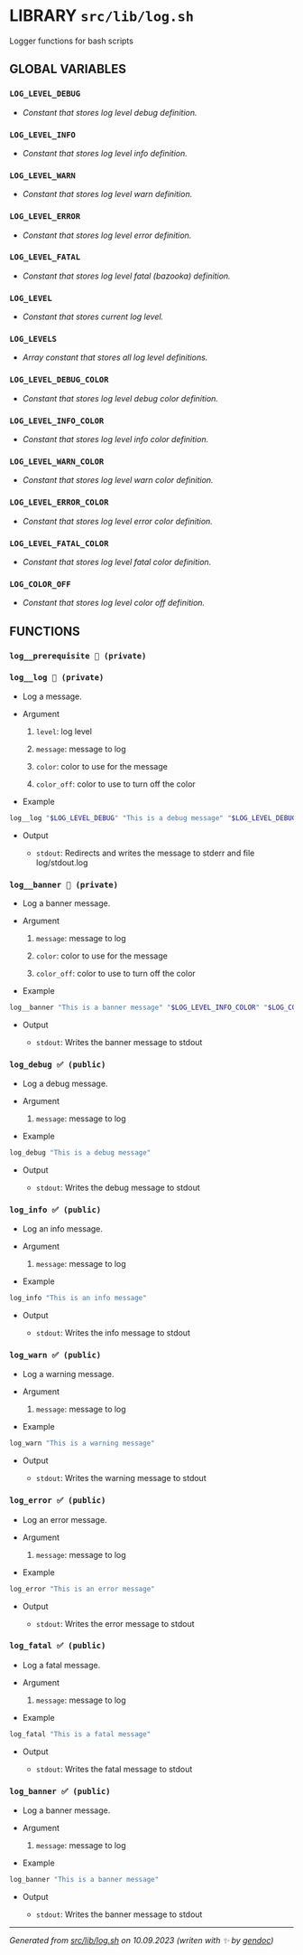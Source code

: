 # LIBRARY `src/lib/log.sh`

Logger functions for bash scripts

## GLOBAL VARIABLES

### ``LOG_LEVEL_DEBUG``

* *Constant that stores log level debug definition.*

### ``LOG_LEVEL_INFO``

* *Constant that stores log level info definition.*

### ``LOG_LEVEL_WARN``

* *Constant that stores log level warn definition.*

### ``LOG_LEVEL_ERROR``

* *Constant that stores log level error definition.*

### ``LOG_LEVEL_FATAL``

* *Constant that stores log level fatal (bazooka) definition.*

### ``LOG_LEVEL``

* *Constant that stores current log level.*

### ``LOG_LEVELS``

* *Array constant that stores all log level definitions.*

### ``LOG_LEVEL_DEBUG_COLOR``

* *Constant that stores log level debug color definition.*

### ``LOG_LEVEL_INFO_COLOR``

* *Constant that stores log level info color definition.*

### ``LOG_LEVEL_WARN_COLOR``

* *Constant that stores log level warn color definition.*

### ``LOG_LEVEL_ERROR_COLOR``

* *Constant that stores log level error color definition.*

### ``LOG_LEVEL_FATAL_COLOR``

* *Constant that stores log level fatal color definition.*

### ``LOG_COLOR_OFF``

* *Constant that stores log level color off definition.*

## FUNCTIONS

### `log__prerequisite 🚫 (private)`

### `log__log 🚫 (private)`

* Log a message.

* Argument

  1. `level`: log level

  1. `message`: message to log

  1. `color`: color to use for the message

  1. `color_off`: color to use to turn off the color

* Example

```bash
log__log "$LOG_LEVEL_DEBUG" "This is a debug message" "$LOG_LEVEL_DEBUG_COLOR" "$LOG_COLOR_OFF"
```

* Output

  * `stdout`: Redirects and writes the message to stderr and file log/stdout.log

### `log__banner 🚫 (private)`

* Log a banner message.

* Argument

  1. `message`: message to log

  1. `color`: color to use for the message

  1. `color_off`: color to use to turn off the color

* Example

```bash
log__banner "This is a banner message" "$LOG_LEVEL_INFO_COLOR" "$LOG_COLOR_OFF"
```

* Output

  * `stdout`: Writes the banner message to stdout

### `log_debug ✅ (public)`

* Log a debug message.

* Argument

  1. `message`: message to log

* Example

```bash
log_debug "This is a debug message"
```

* Output

  * `stdout`: Writes the debug message to stdout

### `log_info ✅ (public)`

* Log an info message.

* Argument

  1. `message`: message to log

* Example

```bash
log_info "This is an info message"
```

* Output

  * `stdout`: Writes the info message to stdout

### `log_warn ✅ (public)`

* Log a warning message.

* Argument

  1. `message`: message to log

* Example

```bash
log_warn "This is a warning message"
```

* Output

  * `stdout`: Writes the warning message to stdout

### `log_error ✅ (public)`

* Log an error message.

* Argument

  1. `message`: message to log

* Example

```bash
log_error "This is an error message"
```

* Output

  * `stdout`: Writes the error message to stdout

### `log_fatal ✅ (public)`

* Log a fatal message.

* Argument

  1. `message`: message to log

* Example

```bash
log_fatal "This is a fatal message"
```

* Output

  * `stdout`: Writes the fatal message to stdout

### `log_banner ✅ (public)`

* Log a banner message.

* Argument

  1. `message`: message to log

* Example

```bash
log_banner "This is a banner message"
```

* Output

  * `stdout`: Writes the banner message to stdout

---------------------------------------
*Generated from [src/lib/log.sh](../../../src/lib/log.sh) on 10.09.2023         (writen with ✨ by [gendoc](../../../src/lib/ext/gendoc.sh))*

